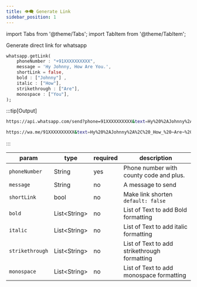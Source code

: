 ```yaml
---
title: 👁‍🗨 Generate Link
sidebar_position: 1
---
```


import Tabs from '@theme/Tabs';
import TabItem from '@theme/TabItem';

Generate direct link for whatsapp

```dart
whatsapp.getLink(
    phoneNumber : "+91XXXXXXXXXX",
    message = 'Hy Johnny, How Are You.',
    shortLink = false,
    bold : ["Johnny"] ,
    italic : ["How"],
    strikethrough : ["Are"],
    monospace : ["You"],
);
```

:::tip[Output]
<Tabs>
<TabItem value="false" label="shortLink = false" default>

```bash
https://api.whatsapp.com/send?phone=91XXXXXXXXXX&text=Hy%20%2AJohnny%2A%2C%20_How_%20~Are~%20%60%60%60You%60%60%60.%0A
```

  </TabItem>
  <TabItem value="true" label="shortLink = true">

```bash
https://wa.me/91XXXXXXXXXX&text=Hy%20%2AJohnny%2A%2C%20_How_%20~Are~%20%60%60%60You%60%60%60.%0A
```

  </TabItem>
</Tabs>
:::

| param           | type           | required | description                                  |
| --------------- | -------------- | -------- | -------------------------------------------- |
| `phoneNumber`   | String         | yes      | Phone number with county code and plus.      |
| `message`       | String         | no       | A message to send                            |
| `shortLink`     | bool           | no       | Make link shorten `default: false`           |
| `bold`          | List\<String\> | no       | List of Text to add Bold formatting          |
| `italic`        | List\<String\> | no       | List of Text to add italic formatting        |
| `strikethrough` | List\<String\> | no       | List of Text to add strikethrough formatting |
| `monospace`     | List\<String\> | no       | List of Text to add monospace formatting     |
